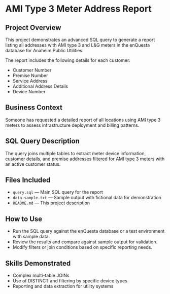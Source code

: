 # AMI Type 3 Meter Address Report

## Project Overview

This project demonstrates an advanced SQL query to generate a report listing all addresses with AMI type 3 and L&G meters in the enQuesta database for Anaheim Public Utilities.

The report includes the following details for each customer:
- Customer Number
- Premise Number
- Service Address
- Additional Address Details
- Device Number

## Business Context

Someone has requested a detailed report of all locations using AMI type 3 meters to assess infrastructure deployment and billing patterns.

## SQL Query Description

The query joins multiple tables to extract meter device information, customer details, and premise addresses filtered for AMI type 3 meters with an active customer status.

## Files Included

- `query.sql` — Main SQL query for the report  
- `data-sample.txt` — Sample output with fictional data for demonstration  
- `README.md` — This project description

## How to Use

- Run the SQL query against the enQuesta database or a test environment with sample data.  
- Review the results and compare against sample output for validation.  
- Modify filters or join conditions based on specific reporting needs.

## Skills Demonstrated

- Complex multi-table JOINs  
- Use of DISTINCT and filtering by specific device types  
- Reporting and data extraction for utility systems
